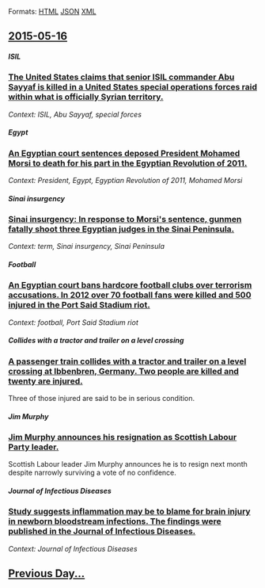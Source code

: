 
Formats: [HTML](2015/05/16/index.html)  [JSON](2015/05/16/index.json)  [XML](2015/05/16/index.xml)  

## [2015-05-16](/news/2015/05/16/index.md)

##### ISIL
### [The United States claims that senior ISIL commander Abu Sayyaf is killed in a United States special operations forces raid within what is officially Syrian territory. ](/news/2015/05/16/the-united-states-claims-that-senior-isil-commander-abu-sayyaf-is-killed-in-a-united-states-special-operations-forces-raid-within-what-is-of.md)
_Context: ISIL, Abu Sayyaf, special forces_

##### Egypt
### [An Egyptian court sentences deposed President Mohamed Morsi to death for his part in the Egyptian Revolution of 2011. ](/news/2015/05/16/an-egyptian-court-sentences-deposed-president-mohamed-morsi-to-death-for-his-part-in-the-egyptian-revolution-of-2011.md)
_Context: President, Egypt, Egyptian Revolution of 2011, Mohamed Morsi_

##### Sinai insurgency
### [Sinai insurgency: In response to Morsi's sentence, gunmen fatally shoot three Egyptian judges in the Sinai Peninsula. ](/news/2015/05/16/sinai-insurgency-in-response-to-morsi-s-sentence-gunmen-fatally-shoot-three-egyptian-judges-in-the-sinai-peninsula.md)
_Context: term, Sinai insurgency, Sinai Peninsula_

##### Football
### [An Egyptian court bans hardcore football clubs over terrorism accusations. In 2012 over 70 football fans were killed and 500 injured in the Port Said Stadium riot. ](/news/2015/05/16/an-egyptian-court-bans-hardcore-football-clubs-over-terrorism-accusations-in-2012-over-70-football-fans-were-killed-and-500-injured-in-the.md)
_Context: football, Port Said Stadium riot_

##### Collides with a tractor and trailer on a level crossing
### [A passenger train collides with a tractor and trailer on a level crossing at Ibbenbren, Germany. Two people are killed and twenty are injured.](/news/2015/05/16/a-passenger-train-collides-with-a-tractor-and-trailer-on-a-level-crossing-at-ibbenburen-germany-two-people-are-killed-and-twenty-are-injur.md)
Three of those injured are said to be in serious condition.

##### Jim Murphy
### [ Jim Murphy announces his resignation as Scottish Labour Party leader. ](/news/2015/05/16/jim-murphy-announces-his-resignation-as-scottish-labour-party-leader.md)
Scottish Labour leader Jim Murphy announces he is to resign next month despite narrowly surviving a vote of no confidence.

##### Journal of Infectious Diseases
### [Study suggests inflammation may be to blame for brain injury in newborn bloodstream infections. The findings were published in the Journal of Infectious Diseases. ](/news/2015/05/16/study-suggests-inflammation-may-be-to-blame-for-brain-injury-in-newborn-bloodstream-infections-the-findings-were-published-in-the-journal-o.md)
_Context: Journal of Infectious Diseases_

## [Previous Day...](/news/2015/05/15/index.md)

